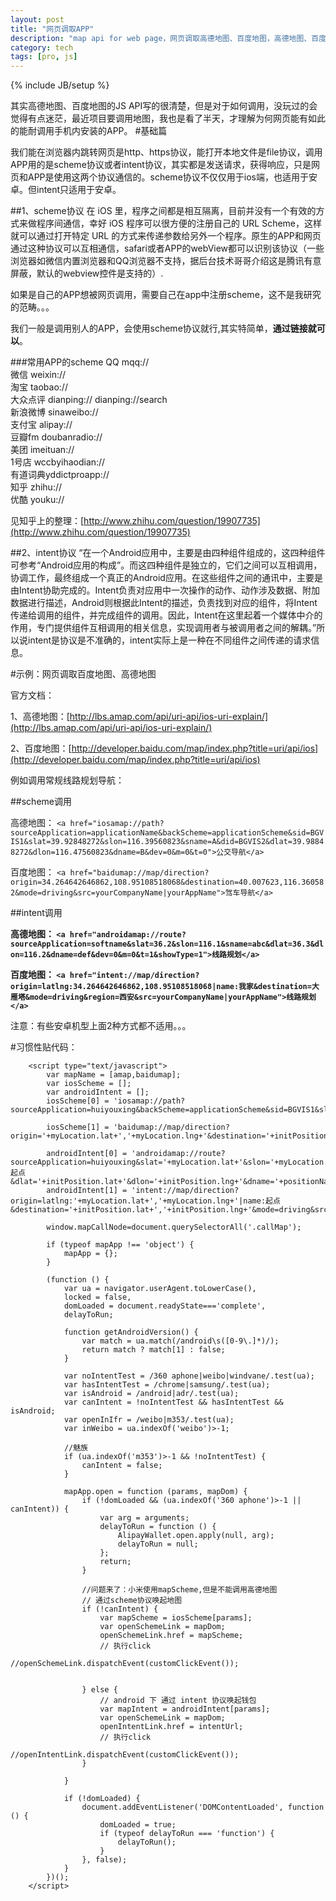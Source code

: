 ```yaml
---
layout: post
title: "网页调取APP"
description: "map api for web page，网页调取高德地图、百度地图，高德地图、百度地图URL api使用，网页调取原生地图API"
category: tech
tags: [pro, js]
---
```

{% include JB/setup %}



其实高德地图、百度地图的JS API写的很清楚，但是对于如何调用，没玩过的会觉得有点迷茫，最近项目要调用地图，我也是看了半天，才理解为何网页能有如此的能耐调用手机内安装的APP。
#基础篇

我们能在浏览器内跳转网页是http、https协议，能打开本地文件是file协议，调用APP用的是scheme协议或者intent协议，其实都是发送请求，获得响应，只是网页和APP是使用这两个协议通信的。scheme协议不仅仅用于ios端，也适用于安卓。但intent只适用于安卓。

##1、scheme协议
在 iOS 里，程序之间都是相互隔离，目前并没有一个有效的方式来做程序间通信，幸好 iOS 程序可以很方便的注册自己的 URL Scheme，这样就可以通过打开特定 URL 的方式来传递参数给另外一个程序。原生的APP和网页通过这种协议可以互相通信，safari或者APP的webView都可以识别该协议（一些浏览器如微信内置浏览器和QQ浏览器不支持，据后台技术哥哥介绍这是腾讯有意屏蔽，默认的webview控件是支持的）.

如果是自己的APP想被网页调用，需要自己在app中注册scheme，这不是我研究的范畴。。。

我们一般是调用别人的APP，会使用scheme协议就行,其实特简单，**通过链接就可以**。

###常用APP的scheme
QQ   mqq://   
微信  weixin://   
淘宝  taobao://   
大众点评  dianping:// dianping://search   
新浪微博  sinaweibo://   
支付宝 alipay://   
豆瓣fm    doubanradio://    
美团  imeituan://     
1号店 wccbyihaodian://   
有道词典yddictproapp://   
知乎  zhihu://  
优酷  youku://

见知乎上的整理：[http://www.zhihu.com/question/19907735](http://www.zhihu.com/question/19907735)

##2、intent协议
“在一个Android应用中，主要是由四种组件组成的，这四种组件可参考“Android应用的构成”。而这四种组件是独立的，它们之间可以互相调用，协调工作，最终组成一个真正的Android应用。在这些组件之间的通讯中，主要是由Intent协助完成的。Intent负责对应用中一次操作的动作、动作涉及数据、附加数据进行描述，Android则根据此Intent的描述，负责找到对应的组件，将Intent传递给调用的组件，并完成组件的调用。因此，Intent在这里起着一个媒体中介的作用，专门提供组件互相调用的相关信息，实现调用者与被调用者之间的解耦。”所以说intent是协议是不准确的，intent实际上是一种在不同组件之间传递的请求信息。

#示例：网页调取百度地图、高德地图

官方文档：

1、高德地图：[http://lbs.amap.com/api/uri-api/ios-uri-explain/](http://lbs.amap.com/api/uri-api/ios-uri-explain/)

2、百度地图：[http://developer.baidu.com/map/index.php?title=uri/api/ios](http://developer.baidu.com/map/index.php?title=uri/api/ios)

例如调用常规线路规划导航：

##scheme调用

高德地图：
`<a href="iosamap://path?sourceApplication=applicationName&backScheme=applicationScheme&sid=BGVIS1&slat=39.92848272&slon=116.39560823&sname=A&did=BGVIS2&dlat=39.98848272&dlon=116.47560823&dname=B&dev=0&m=0&t=0">公交导航</a>`

百度地图：
`<a href="baidumap://map/direction?origin=34.264642646862,108.95108518068&destination=40.007623,116.360582&mode=driving&src=yourCompanyName|yourAppName">驾车导航</a>`

##intent调用

**高德地图：
`<a href="androidamap://route?sourceApplication=softname&slat=36.2&slon=116.1&sname=abc&dlat=36.3&dlon=116.2&dname=def&dev=0&m=0&t=1&showType=1">线路规划</a>`**

**百度地图：
`<a href="intent://map/direction?origin=latlng:34.264642646862,108.95108518068|name:我家&destination=大雁塔&mode=driving&region=西安&src=yourCompanyName|yourAppName">线路规划</a>`**

注意：有些安卓机型上面2种方式都不适用。。。

#习惯性贴代码：
<script type="text/javascript" src="js/map.js"></script>
    
        <script type="text/javascript">
            var mapName = [amap,baidumap];
            var iosScheme = [];
            var androidIntent = [];
            iosScheme[0] = 'iosamap://path?sourceApplication=huiyouxing&backScheme=applicationScheme&sid=BGVIS1&slat=&slon=&sname=&did=BGVIS2&dlat='+initPosition.lat+'&dlon='+initPosition.lng+'&dname='+positionName+'&dev=0&m=0&t=0';

            iosScheme[1] = 'baidumap://map/direction?origin='+myLocation.lat+','+myLocation.lng+'&destination='+initPosition.lat+','+initPosition.lng+'&mode=driving&src=huiyouxing';

            androidIntent[0] = 'androidamap://route?sourceApplication=huiyouxing&slat='+myLocation.lat+'&slon='+myLocation.lng+'&sname=起点&dlat='+initPosition.lat+'&dlon='+initPosition.lng+'&dname='+positionName+'&dev=0&m=0&t=1&showType=1';
            androidIntent[1] = 'intent://map/direction?origin=latlng:'+myLocation.lat+','+myLocation.lng+'|name:起点&destination='+initPosition.lat+','+initPosition.lng+'&mode=driving&src=huiyouxing';

            window.mapCallNode=document.querySelectorAll('.callMap');

            if (typeof mapApp !== 'object') {
                mapApp = {};
            }

            (function () {
                var ua = navigator.userAgent.toLowerCase(),
                locked = false,
                domLoaded = document.readyState==='complete',
                delayToRun;

                function getAndroidVersion() {
                    var match = ua.match(/android\s([0-9\.]*)/);
                    return match ? match[1] : false;
                }

                var noIntentTest = /360 aphone|weibo|windvane/.test(ua);
                var hasIntentTest = /chrome|samsung/.test(ua);
                var isAndroid = /android|adr/.test(ua);
                var canIntent = !noIntentTest && hasIntentTest && isAndroid;
                var openInIfr = /weibo|m353/.test(ua);
                var inWeibo = ua.indexOf('weibo')>-1;

                //魅族
                if (ua.indexOf('m353')>-1 && !noIntentTest) {
                    canIntent = false;
                }

                mapApp.open = function (params, mapDom) {
                    if (!domLoaded && (ua.indexOf('360 aphone')>-1 || canIntent)) {
                        var arg = arguments;
                        delayToRun = function () {
                            AlipayWallet.open.apply(null, arg);
                            delayToRun = null;
                        };
                        return;
                    }

                    //问题来了：小米使用mapScheme,但是不能调用高德地图
                    // 通过scheme协议唤起地图
                    if (!canIntent) {
                        var mapScheme = iosScheme[params];
                        var openSchemeLink = mapDom;
                        openSchemeLink.href = mapScheme;
                        // 执行click
                        //openSchemeLink.dispatchEvent(customClickEvent());
                        

                    } else {
                        // android 下 通过 intent 协议唤起钱包
                        var mapIntent = androidIntent[params];
                        var openSchemeLink = mapDom;
                        openIntentLink.href = intentUrl;
                        // 执行click
                        //openIntentLink.dispatchEvent(customClickEvent());
                    }

                }

                if (!domLoaded) {
                    document.addEventListener('DOMContentLoaded', function () {
                        domLoaded = true;
                        if (typeof delayToRun === 'function') {
                            delayToRun();
                        }
                    }, false);
                }
            })();
        </script>
